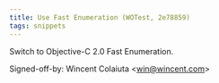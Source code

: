 ```yaml
---
title: Use Fast Enumeration (WOTest, 2e78859)
tags: snippets
---
```


Switch to Objective-C 2.0 Fast Enumeration.

Signed-off-by: Wincent Colaiuta &lt;win@wincent.com&gt;
